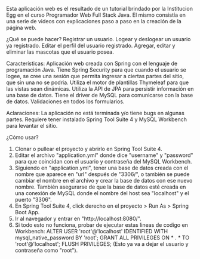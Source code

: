 Esta aplicación web es el resultado de un tutorial brindado por la Institucion Egg en el curso Programador Web Full Stack Java. El mismo consistía en una serie de videos
con explicaciones paso a paso en la creación de la página web.

¿Qué se puede hacer?
Registrar un usuario.
Logear y deslogear un usuario ya registrado.
Editar el perfil del usuario registrado.
Agregar, editar y eliminar las mascotas que el usuario posea.

Características:
Aplicación web creada con Spring con el lenguaje de programación Java.
Tiene Spring Security para que cuando el usuario se logee, se cree una sesión que permita ingresar a ciertas partes del sitio, que sin una no se podria.
Utiliza el motor de plantillas Thymeleaf para que las vistas sean dinámicas.
Utiliza la API de JPA para persistir información en una base de datos.
Tiene el driver de MySQL para comunicarse con la base de datos.
Validaciones en todos los formularios.

Aclaraciones:
La aplicación no está terminada y/o tiene bugs en algunas partes.
Requiere tener instalado Spring Tool Suite 4 y MySQL Workbench para levantar el sitio.

¿Cómo usar?
1) Clonar o pullear el proyecto y abrirlo en Spring Tool Suite 4.
2) Editar el archivo "application.yml" donde dice "username" y "password" para que coincidan con el usuario y contraseña del MySQL Workbench.
3) Siguiendo en "application.yml", tener una base de datos creada con el nombre que aparece en "url" después de "3306/", o también se puede cambiar el nombre en el
archivo y crear la base de datos con ese nuevo nombre. También asegurarse de que la base de datos esté creada en una conexión de MySQL donde el nombre del host sea
"localhost" y el puerto "3306".
4) En Spring Tool Suite 4, click derecho en el proyecto > Run As > Spring Boot App.
5) Ir al navegador y entrar en "http://localhost:8080/".
6) Si todo esto no funciona, probar de ejecutar estas lineas de codigo en Workbench:
ALTER USER 'root'@'localhost' IDENTIFIED WITH mysql_native_password BY 'root';
GRANT ALL PRIVILEGES ON * . * TO 'root'@'localhost';
FLUSH PRIVILEGES;
(Esto ya va a dejar el usuario y contraseña como "root").

